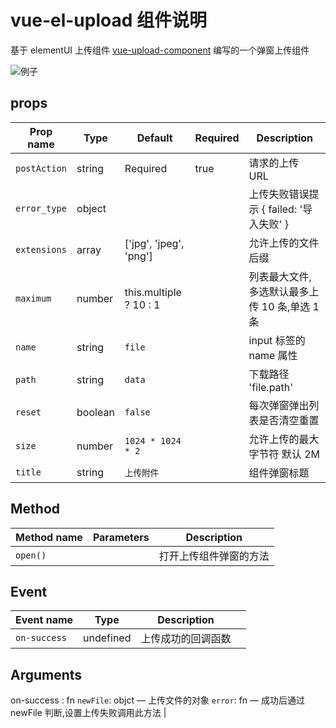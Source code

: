 <!--
 * @Author: liu
 * @LastEditTime: 2020-07-24 18:06:51
 * @FilePath: \vue-el-upload\README.md
 * @version: Do not edit
 * @Description: 文件描述
-->

# vue-el-upload 组件说明

基于 elementUI
上传组件 [vue-upload-component](https://github.com/lian-yue/vue-upload-component)
编写的一个弹窗上传组件

![例子](https://i.loli.net/2020/07/24/N5BILQ8kncVJbfg.gif)

## props

| Prop name    | Type    | Default                | Required | Description                                   |
| ------------ | ------- | ---------------------- | -------- | --------------------------------------------- |
| `postAction` | string  | Required               | true     | 请求的上传 URL                                |
| `error_type` | object  |                        |          | 上传失败错误提示 \{ failed: '导入失败' \}     |
| `extensions` | array   | ['jpg', 'jpeg', 'png'] |          | 允许上传的文件后缀                            |  | `headers` | object | `{}` |  | 自定义上传请求 header 数据 \{'X-Token-CSRF': 'code'\} |
| `maximum`    | number  | this.multiple ? 10 : 1 |          | 列表最大文件,多选默认最多上传 10 条,单选 1 条 |  | `multiple` | boolean | `true` |  | 是否多选 |  |
| `name`       | string  | `file`                 |          | input 标签的 name 属性                        |  |
| `path`       | string  | `data`                 |          | 下载路径 'file.path'                          |
| `reset`      | boolean | `false`                |          | 每次弹窗弹出列表是否清空重置                  |
| `size`       | number  | `1024 * 1024 * 2`      |          | 允许上传的最大字节符 默认 2M                  |
| `title`      | string  | `上传附件`             |          | 组件弹窗标题                                  |

## Method

| Method name | Parameters | Description            |
| ----------- | ---------- | ---------------------- |
| `open()`    |            | 打开上传组件弹窗的方法 |

## Event

| Event name   | Type      | Description        |     |
| ------------ | --------- | ------------------ | --- |
| `on-success` | undefined | 上传成功的回调函数 |

## Arguments

on-success : fn
`newFile`: objct — 上传文件的对象
`error`: fn — 成功后通过 newFile 判断,设置上传失败调用此方法 |
